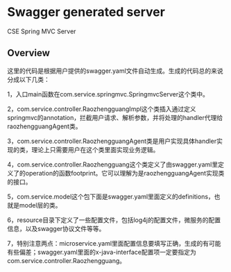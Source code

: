# Swagger generated server

CSE Spring MVC Server


## Overview
这里的代码是根据用户提供的swagger.yaml文件自动生成。生成的代码总的来说分成以下几类：

1，入口main函数在com.service.springmvc.SpringmvcServer这个类中。

2，com.service.controller.RaozhengguangImpl这个类插入通过定义springmvc的annotation，拦截用户请求、解析参数，并将处理的handler代理给raozhengguangAgent类。

3，com.service.controller.RaozhengguangAgent类是用户实现具体handler实现的类，理论上只需要用户在这个类里面实现业务逻辑。

4，com.service.controller.Raozhengguang这个类定义了由swagger.yaml里定义了的operation的函数footprint。它可以理解为是raozhengguangAgent实现类的接口。

5，com.service.model这个包下面是swagger.yaml里面定义的definitions，也就是model层的类。

6，resource目录下定义了一些配置文件，包括log4j的配置文件，微服务的配置信息，以及swagger协议文件等等。

7，特别注意两点：microservice.yaml里面配置信息要填写正确，生成的有可能有些偏差；swagger.yaml里面的x-java-interface配置项一定要指定为com.service.controller.Raozhengguang。